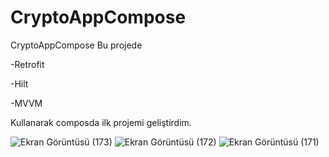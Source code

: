 # CryptoAppCompose
CryptoAppCompose 
Bu projede 


-Retrofit


-Hilt


-MVVM


Kullanarak composda ilk projemi geliştirdim.

![Ekran Görüntüsü (173)](https://github.com/Cntrk01/CryptoAppCompose/assets/98031686/44772b55-1b38-468a-ac7f-6fc194846d5c)
![Ekran Görüntüsü (172)](https://github.com/Cntrk01/CryptoAppCompose/assets/98031686/9e1be57a-b66d-4306-b0a6-deeee33fa9d0)
![Ekran Görüntüsü (171)](https://github.com/Cntrk01/CryptoAppCompose/assets/98031686/7ae03a08-2fde-41f0-868f-70627bce6386)
